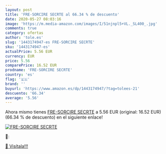 ```yaml
---
layout: post
title: 'FRE-SORCIRE SECRTE al 66.34 % de descuento'
date: 2020-05-27 08:03:16
image: 'https://m.media-amazon.com/images/I/51njnpl5+VL._SL400_.jpg'
comments: true
category: ofertas
author: 'tole.es'
slug: '1443174947-es FRE-SORCIRE SECRTE'
sku: '1443174947-es'
actualPrice: 5.56 EUR
currency: EUR
price: 5.56
comparePrice: 16.52 EUR
prodname: 'FRE-SORCIRE SECRTE'
country: 'es'
flag: '🇪🇸'
brand: ''
buyurl: 'https://www.amazon.es/dp/1443174947/?tag=tolees-21'
descuento: '66.34'
average: '5.56'
---
```


Ahora mismo tienes [FRE-SORCIRE SECRTE](https://www.amazon.es/dp/1443174947/?tag=tolees-21) a 5.56 EUR (original: 16.52 EUR) (66.34 %  de descuento) en el siguiente enlace!

[![FRE-SORCIRE SECRTE](https://m.media-amazon.com/images/I/51njnpl5+VL._SL400_.jpg)](https://www.amazon.es/dp/1443174947/?tag=tolees-21)

🔎:


[🛒 Visítala!!!](https://www.amazon.es/dp/1443174947/?tag=tolees-21)
